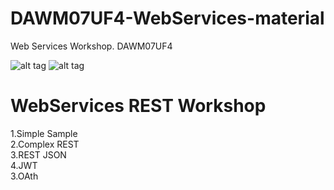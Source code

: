 # DAWM07UF4-WebServices-material
Web Services Workshop. DAWM07UF4



![alt tag](https://github.com/sergigrau/DAWM06UF4-3-Express-material/blob/master/public/logo.png)
![alt tag](https://cdn-images-1.medium.com/max/1600/1*QTeLq8g_qQ-IL8ry7pBwrg.jpeg)
 
<h1>WebServices REST Workshop</h1>

1.Simple Sample <br/>
2.Complex REST<br/>
3.REST JSON<br/>
4.JWT<br/>
3.OAth<br/>
